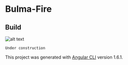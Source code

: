 # Bulma-Fire

## Build

![alt text](https://bulma.io/images/bulma-logo.png)

`Under construction`

This project was generated with [Angular CLI](https://github.com/angular/angular-cli) version 1.6.1.
